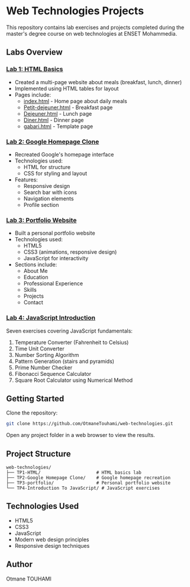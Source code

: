 # Web Technologies Projects

This repository contains lab exercises and projects completed during the master's degree course on web technologies at ENSET Mohammedia.

## Labs Overview

### [Lab 1: HTML Basics](TP1-HTML)
- Created a multi-page website about meals (breakfast, lunch, dinner)
- Implemented using HTML tables for layout
- Pages include:
    - [index.html](TP1-HTML/index.html) - Home page about daily meals
    - [Petit-dejeuner.html](TP1-HTML/Petit-dejeuner.html) - Breakfast page
    - [Dejeuner.html](TP1-HTML/Dejeuner.html) - Lunch page
    - [Diner.html](TP1-HTML/Diner.html) - Dinner page
    - [gabari.html](TP1-HTML/gabari.html) - Template page

### [Lab 2: Google Homepage Clone](TP2-Google%20Homepage%20Clone)
- Recreated Google's homepage interface
- Technologies used:
    - HTML for structure
    - CSS for styling and layout
- Features:
    - Responsive design
    - Search bar with icons
    - Navigation elements
    - Profile section

### [Lab 3: Portfolio Website](TP3-portfolio)
- Built a personal portfolio website
- Technologies used:
    - HTML5
    - CSS3 (animations, responsive design)
    - JavaScript for interactivity
- Sections include:
    - About Me
    - Education
    - Professional Experience
    - Skills
    - Projects
    - Contact

### [Lab 4: JavaScript Introduction](TP4-Introduction%20To%20JavaScript)
Seven exercises covering JavaScript fundamentals:
1. Temperature Converter (Fahrenheit to Celsius)
2. Time Unit Converter
3. Number Sorting Algorithm
4. Pattern Generation (stairs and pyramids)
5. Prime Number Checker
6. Fibonacci Sequence Calculator
7. Square Root Calculator using Numerical Method

## Getting Started

Clone the repository:
```bash
git clone https://github.com/OtmaneTouhami/web-technologies.git
```

Open any project folder in a web browser to view the results.

## Project Structure
```
web-technologies/
├── TP1-HTML/                     # HTML basics lab
├── TP2-Google Homepage Clone/    # Google homepage recreation
├── TP3-portfolio/                # Personal portfolio website
└── TP4-Introduction To JavaScript/ # JavaScript exercises
```

## Technologies Used
- HTML5
- CSS3
- JavaScript
- Modern web design principles
- Responsive design techniques

## Author
Otmane TOUHAMI